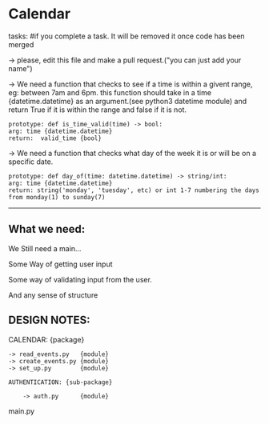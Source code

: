 # Calendar

tasks: #if you complete a task. It will be removed it once code has been merged

-> please, edit this file and make a pull request.("you can just add your name")

-> We need a function that checks to see if a time is within a givent range, eg: between 7am and 6pm.
    this function should take in a time {datetime.datetime} as an argument.(see python3 datetime module)
    and return True if it is within the range and false if it is not.
    
    prototype: def is_time_valid(time) -> bool:
    arg: time {datetime.datetime}
    return:  valid_time {bool}
    
-> We need a function that checks what day of the week it is or will be on a specific date.
    
    prototype: def day_of(time: datetime.datetime) -> string/int:
    arg: time {datetime.datetime}
    return: string('monday', 'tuesday', etc) or int 1-7 numbering the days from monday(1) to sunday(7)
------------------------------------------------------------------------------

What we need:
-------------
We Still need a main...

Some Way of getting user input

Some way of validating input from the user.

And any sense of structure


DESIGN NOTES:
-------------

CALENDAR: {package}

    -> read_events.py   {module}
    -> create_events.py {module}
    -> set_up.py        {module}
    
    AUTHENTICATION: {sub-package}
    
        -> auth.py      {module}
    
main.py
